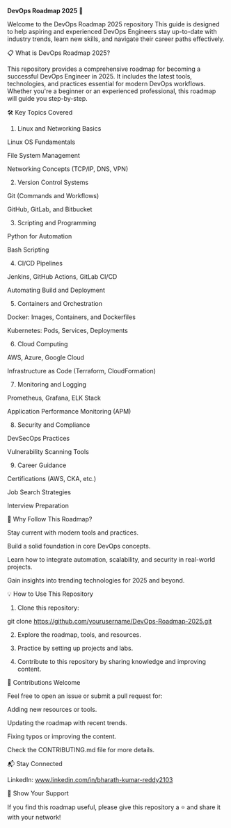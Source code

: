**DevOps Roadmap 2025** 🚀

Welcome to the DevOps Roadmap 2025 repository This guide is designed to help aspiring and experienced DevOps Engineers stay up-to-date with industry trends, learn new skills, and navigate their career paths effectively.

📋 What is DevOps Roadmap 2025?

This repository provides a comprehensive roadmap for becoming a successful DevOps Engineer in 2025. It includes the latest tools, technologies, and practices essential for modern DevOps workflows. Whether you're a beginner or an experienced professional, this roadmap will guide you step-by-step.

🛠️ Key Topics Covered

1. Linux and Networking Basics

Linux OS Fundamentals

File System Management

Networking Concepts (TCP/IP, DNS, VPN)

2. Version Control Systems

Git (Commands and Workflows)

GitHub, GitLab, and Bitbucket

3. Scripting and Programming

Python for Automation

Bash Scripting

4. CI/CD Pipelines

Jenkins, GitHub Actions, GitLab CI/CD

Automating Build and Deployment

5. Containers and Orchestration

Docker: Images, Containers, and Dockerfiles

Kubernetes: Pods, Services, Deployments

6. Cloud Computing

AWS, Azure, Google Cloud

Infrastructure as Code (Terraform, CloudFormation)

7. Monitoring and Logging

Prometheus, Grafana, ELK Stack

Application Performance Monitoring (APM)

8. Security and Compliance

DevSecOps Practices

Vulnerability Scanning Tools

9. Career Guidance

Certifications (AWS, CKA, etc.)

Job Search Strategies

Interview Preparation

🎯 Why Follow This Roadmap?

Stay current with modern tools and practices.

Build a solid foundation in core DevOps concepts.

Learn how to integrate automation, scalability, and security in real-world projects.

Gain insights into trending technologies for 2025 and beyond.

💡 How to Use This Repository

1. Clone this repository:

git clone https://github.com/yourusername/DevOps-Roadmap-2025.git

2. Explore the roadmap, tools, and resources.

3. Practice by setting up projects and labs.

4. Contribute to this repository by sharing knowledge and improving content.

🤝 Contributions Welcome

Feel free to open an issue or submit a pull request for:

Adding new resources or tools.

Updating the roadmap with recent trends.

Fixing typos or improving the content.


Check the CONTRIBUTING.md file for more details.

📬 Stay Connected

LinkedIn: www.linkedin.com/in/bharath-kumar-reddy2103

🌟 Show Your Support

If you find this roadmap useful, please give this repository a ⭐ and share it with your network!

